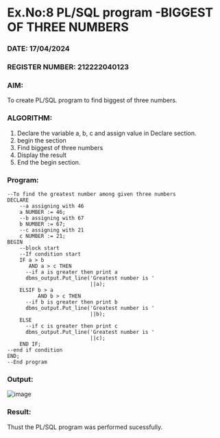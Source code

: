 # Ex.No:8 PL/SQL program -BIGGEST OF THREE NUMBERS  
### DATE: 17/04/2024
### REGISTER NUMBER: 212222040123
### AIM: 
To create PL/SQL program to find biggest of three numbers.
### ALGORITHM:
1. Declare the variable a, b, c and assign value in Declare section.
2. begin the section
3. Find biggest of three numbers 
4. Display the result 
6. End the begin section.
### Program:
```
--To find the greatest number among given three numbers
DECLARE
    --a assigning with 46 
    a NUMBER := 46; 
    --b assigning with 67 
    b NUMBER := 67; 
    --c assigning with 21 
    c NUMBER := 21; 
BEGIN
    --block start 
    --If condition start 
    IF a > b 
       AND a > c THEN
      --if a is greater then print a 
      dbms_output.Put_line('Greatest number is '
                           ||a); 
    ELSIF b > a 
          AND b > c THEN
      --if b is greater then print b 
      dbms_output.Put_line('Greatest number is '
                           ||b); 
    ELSE
      --if c is greater then print c 
      dbms_output.Put_line('Greatest number is '
                           ||c); 
    END IF; 
--end if condition 
END; 
--End program
```
### Output:
![image](https://github.com/UmaRani-Github/DBMS_NEW_EVEN23-24/assets/144427076/43870e84-6346-483e-8f5e-431db674a7dd)
### Result:
Thust the PL/SQL program was performed sucessfully.
